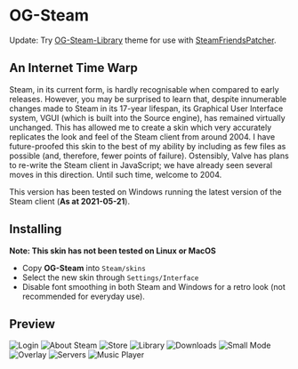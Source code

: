 # OG-Steam

Update: Try <a href="https://github.com/ungstein/OG-Steam-Library">OG-Steam-Library<a> theme for use with <a href="https://github.com/PhantomGamers/SteamFriendsPatcher">SteamFriendsPatcher<a>.

An Internet Time Warp
-

Steam, in its current form, is hardly recognisable when compared to early releases. However, you may be surprised to learn that, despite innumerable changes made to Steam in its 17-year lifespan, its Graphical User Interface system, VGUI (which is built into the Source engine), has remained virtually unchanged. This has allowed me to create a skin which very accurately replicates the look and feel of the Steam client from around 2004. I have future-proofed this skin to the best of my ability by including as few files as possible (and, therefore, fewer points of failure). Ostensibly, Valve has plans to re-write the Steam client in JavaScript; we have already seen several moves in this direction. Until such time, welcome to 2004.

This version has been tested on Windows running the latest version of the Steam client (**As at 2021-05-21**).

Installing
-

**Note: This skin has not been tested on Linux or MacOS**

* Copy **OG-Steam** into `Steam/skins`
* Select the new skin through `Settings/Interface`
* Disable font smoothing in both Steam and Windows for a retro look (not recommended for everyday use).

Preview
-

![Login](https://i.imgur.com/WKZDfDh.png)
![About Steam](https://i.imgur.com/fmUk7Wt.png)
![Store](https://i.imgur.com/mp2UUsD.png)
![Library](https://i.imgur.com/FDgb8Io.png)
![Downloads](https://i.imgur.com/qbIx2pY.png)
![Small Mode](https://i.imgur.com/tc9g9YH.png)
![Overlay](https://i.imgur.com/qAKf6k6.png)
![Servers](https://i.imgur.com/PYGB99b.png)
![Music Player](https://i.imgur.com/kQcwd0S.png)
